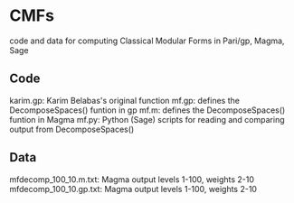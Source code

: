 CMFs
===

code and data for computing Classical Modular Forms in Pari/gp, Magma,
Sage

Code
-------

karim.gp: Karim Belabas's original function
mf.gp: defines the DecomposeSpaces() funtion in gp
mf.m: defines the DecomposeSpaces() funtion in Magma
mf.py: Python (Sage) scripts for reading and comparing output from DecomposeSpaces()

Data
-------

mfdecomp_100_10.m.txt: Magma output levels 1-100, weights 2-10
mfdecomp_100_10.gp.txt: Magma output levels 1-100, weights 2-10



